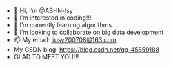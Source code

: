 - 👋 Hi, I’m @AB-IN-lsy
- 👀 I’m interested in coding!!!
- 🌱 I’m currently learning algorithms.
- 💞️ I’m looking to collaborate on big data development
- 📫  My email: liusy200708@163.com
- My CSDN blog: https://blog.csdn.net/qq_45859188
- GLAD TO MEET YOU!!!

<!---
AB-IN-lsy/AB-IN-lsy is a ✨ special ✨ repository because its `README.md` (this file) appears on your GitHub profile.
You can click the Preview link to take a look at your changes.
--->
